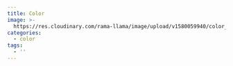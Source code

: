 ```yaml
---
title: Color
image: >-
  https://res.cloudinary.com/rama-llama/image/upload/v1580059940/color_evawbe.jpg
categories:
  - color
tags:
  - ''
---
```


